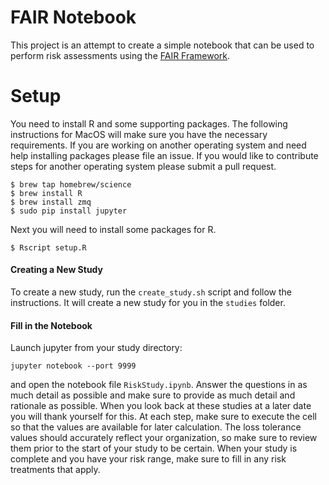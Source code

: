 # FAIR Notebook

This project is an attempt to create a simple notebook that can be
used to perform risk assessments using the
[FAIR Framework](http://www.opengroup.org/subjectareas/security/risk).

# Setup

You need to install R and some supporting packages. The following
instructions for MacOS will make sure you have the necessary
requirements. If you are working on another operating system and need
help installing packages please file an issue. If you would like to
contribute steps for another operating system please submit a pull
request.

```
$ brew tap homebrew/science
$ brew install R
$ brew install zmq
$ sudo pip install jupyter
```

Next you will need to install some packages for R.

```
$ Rscript setup.R
```

#### Creating a New Study

To create a new study, run the `create_study.sh` script and follow the
instructions. It will create a new study for you in the `studies`
folder.

#### Fill in the Notebook

Launch jupyter from your study directory:

```
jupyter notebook --port 9999
```

and open the notebook file `RiskStudy.ipynb`. Answer the questions in
as much detail as possible and make sure to provide as much detail and
rationale as possible. When you look back at these studies at a later
date you will thank yourself for this. At each step, make sure to
execute the cell so that the values are available for later
calculation. The loss tolerance values should accurately reflect your
organization, so make sure to review them prior to the start of your
study to be certain. When your study is complete and you have your
risk range, make sure to fill in any risk treatments that apply.
